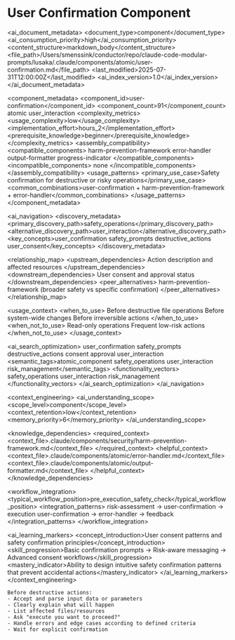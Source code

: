 # User Confirmation Component

<!-- AI_METADATA_START -->
<ai_document_metadata>
  <document_type>component</document_type>
  <ai_consumption_priority>high</ai_consumption_priority>
  <content_structure>markdown_body</content_structure>
  <file_path>/Users/smenssink/conductor/repo/claude-code-modular-prompts/lusaka/.claude/components/atomic/user-confirmation.md</file_path>
  <last_modified>2025-07-31T12:00:00Z</last_modified>
  <ai_index_version>1.0</ai_index_version>
</ai_document_metadata>

<component_metadata>
  <component_id>user-confirmation</component_id>
  <component_count>91</component_count>
  <category>atomic</category>
  <subcategory>user_interaction</subcategory>
  <complexity_metrics>
    <usage_complexity>low</usage_complexity>
    <implementation_effort>hours_2</implementation_effort>
    <prerequisite_knowledge>beginner</prerequisite_knowledge>
  </complexity_metrics>
  <assembly_compatibility>
    <compatible_components>
      <component>harm-prevention-framework</component>
      <component>error-handler</component>
      <component>output-formatter</component>
      <component>progress-indicator</component>
    </compatible_components>
    <incompatible_components>
      <component>none</component>
    </incompatible_components>
  </assembly_compatibility>
  <usage_patterns>
    <primary_use_case>Safety confirmation for destructive or risky operations</primary_use_case>
    <common_combinations>user-confirmation + harm-prevention-framework + error-handler</common_combinations>
  </usage_patterns>
</component_metadata>

<ai_navigation>
  <discovery_metadata>
    <primary_discovery_path>safety_operations</primary_discovery_path>
    <alternative_discovery_path>user_interaction</alternative_discovery_path>
    <key_concepts>user_confirmation safety_prompts destructive_actions user_consent</key_concepts>
  </discovery_metadata>
  
  <relationship_map>
    <upstream_dependencies>
      <dependency type="input">Action description and affected resources</dependency>
    </upstream_dependencies>
    <downstream_dependencies>
      <dependency type="output">User consent and approval status</dependency>
    </downstream_dependencies>
    <peer_alternatives>
      <alternative>harm-prevention-framework (broader safety vs specific confirmation)</alternative>
    </peer_alternatives>
  </relationship_map>
  
  <usage_context>
    <when_to_use>
      <scenario>Before destructive file operations</scenario>
      <scenario>Before system-wide changes</scenario>
      <scenario>Before irreversible actions</scenario>
    </when_to_use>
    <when_not_to_use>
      <scenario>Read-only operations</scenario>
      <scenario>Frequent low-risk actions</scenario>
    </when_not_to_use>
  </usage_context>
  
  <ai_search_optimization>
    <keywords>user_confirmation safety_prompts destructive_actions consent approval user_interaction</keywords>
    <semantic_tags>atomic_component safety_operations user_interaction risk_management</semantic_tags>
    <functionality_vectors>
      <vector>safety_operations</vector>
      <vector>user_interaction</vector>
      <vector>risk_management</vector>
    </functionality_vectors>
  </ai_search_optimization>
</ai_navigation>

<context_engineering>
  <ai_understanding_scope>
    <scope_level>component</scope_level>
    <context_retention>low</context_retention>
    <memory_priority>6</memory_priority>
  </ai_understanding_scope>
  
  <knowledge_dependencies>
    <required_context>
      <context_file>.claude/components/security/harm-prevention-framework.md</context_file>
    </required_context>
    <helpful_context>
      <context_file>.claude/components/atomic/error-handler.md</context_file>
      <context_file>.claude/components/atomic/output-formatter.md</context_file>
    </helpful_context>
  </knowledge_dependencies>
  
  <workflow_integration>
    <typical_workflow_position>pre_execution_safety_check</typical_workflow_position>
    <integration_patterns>
      <pattern>risk-assessment → user-confirmation → execution</pattern>
      <pattern>user-confirmation → error-handler → feedback</pattern>
    </integration_patterns>
  </workflow_integration>
  
  <ai_learning_markers>
    <concept_introduction>User consent patterns and safety confirmation principles</concept_introduction>
    <skill_progression>Basic confirmation prompts → Risk-aware messaging → Advanced consent workflows</skill_progression>
    <mastery_indicator>Ability to design intuitive safety confirmation patterns that prevent accidental actions</mastery_indicator>
  </ai_learning_markers>
</context_engineering>
<!-- AI_METADATA_END -->

```
Before destructive actions:
- Accept and parse input data or parameters
- Clearly explain what will happen
- List affected files/resources
- Ask "execute you want to proceed?"
- Handle errors and edge cases according to defined criteria
- Wait for explicit confirmation
```